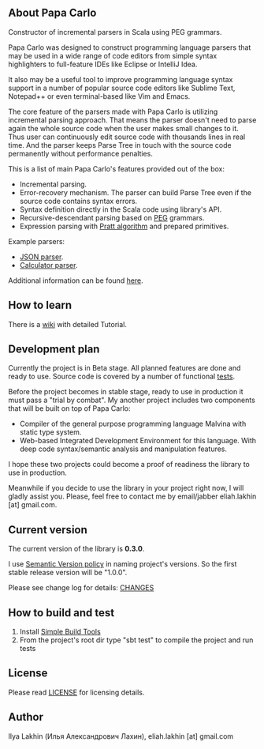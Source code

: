 About Papa Carlo
----------------

Constructor of incremental parsers in Scala using PEG grammars.

Papa Carlo was designed to construct programming language parsers that may be
used in a wide range of code editors from simple syntax highlighters to
full-feature IDEs like Eclipse or IntelliJ Idea.

It also may be a useful tool to improve programming language syntax support in
a number of popular source code editors like Sublime Text, Notepad++ or even
terminal-based like Vim and Emacs.

The core feature of the parsers made with Papa Carlo is utilizing incremental
parsing approach. That means the parser doesn't need to parse again the whole
source code when the user makes small changes to it. Thus user can continuously
edit source code with thousands lines in real time. And the parser keeps Parse
Tree in touch with the source code permanently without performance penalties.

This is a list of main Papa Carlo's features provided out of the box:
 * Incremental parsing.
 * Error-recovery mechanism.
   The parser can build Parse Tree even if the source code contains syntax
   errors.
 * Syntax definition directly in the Scala code using library's API.
 * Recursive-descendant parsing based on
   [PEG](http://en.wikipedia.org/wiki/Parsing_expression_grammar) grammars.
 * Expression parsing with
   [Pratt algorithm](http://en.wikipedia.org/wiki/Pratt_parser) and prepared
   primitives.

Example parsers:
 * [JSON parser](https://github.com/Eliah-Lakhin/papa-carlo/blob/master/src/main/scala/name.lakhin.eliah.projects/papacarlo/examples/Json.scala).
 * [Calculator parser](https://github.com/Eliah-Lakhin/papa-carlo/blob/master/src/main/scala/name.lakhin.eliah.projects/papacarlo/examples/Calculator.scala).

Additional information can be found
[here](https://github.com/Eliah-Lakhin/papa-carlo/wiki/What-is-it-about).


How to learn
------------

There is a [wiki](https://github.com/Eliah-Lakhin/papa-carlo/wiki) with
detailed Tutorial.


Development plan
----------------
Currently the project is in Beta stage. All planned features are done and ready
to use. Source code is covered by a number of functional
[tests](https://github.com/Eliah-Lakhin/papa-carlo/tree/master/src/test).

Before the project becomes in stable stage, ready to use in production it must
pass a "trial by combat". My another project includes two components that will
be built on top of Papa Carlo:
 * Compiler of the general purpose programming language Malvina with static
   type system.
 * Web-based Integrated Development Environment for this language. With deep
   code syntax/semantic analysis and manipulation features.

I hope these two projects could become a proof of readiness the library to use
in production.

Meanwhile if you decide to use the library in your project right now, I will
gladly assist you. Please, feel free to contact me by email/jabber
eliah.lakhin [at] gmail.com.


Current version
---------------
The current version of the library is **0.3.0**.

I use [Semantic Version policy](http://semver.org/) in naming project's
versions. So the first stable release version will be "1.0.0".

Please see change log for details:
[CHANGES](https://github.com/Eliah-Lakhin/papa-carlo/blob/master/CHANGES.md)


How to build and test
---------------------
1. Install [Simple Build Tools](http://www.scala-sbt.org/release/docs/Getting-Started/Setup.html#installing-sbt)
2. From the project's root dir type "sbt test" to compile the project and run
   tests


License
-------

Please read [LICENSE](https://github.com/Eliah-Lakhin/papa-carlo/LICENSE) for
licensing details.


Author
------

Ilya Lakhin (Илья Александрович Лахин), eliah.lakhin [at] gmail.com
